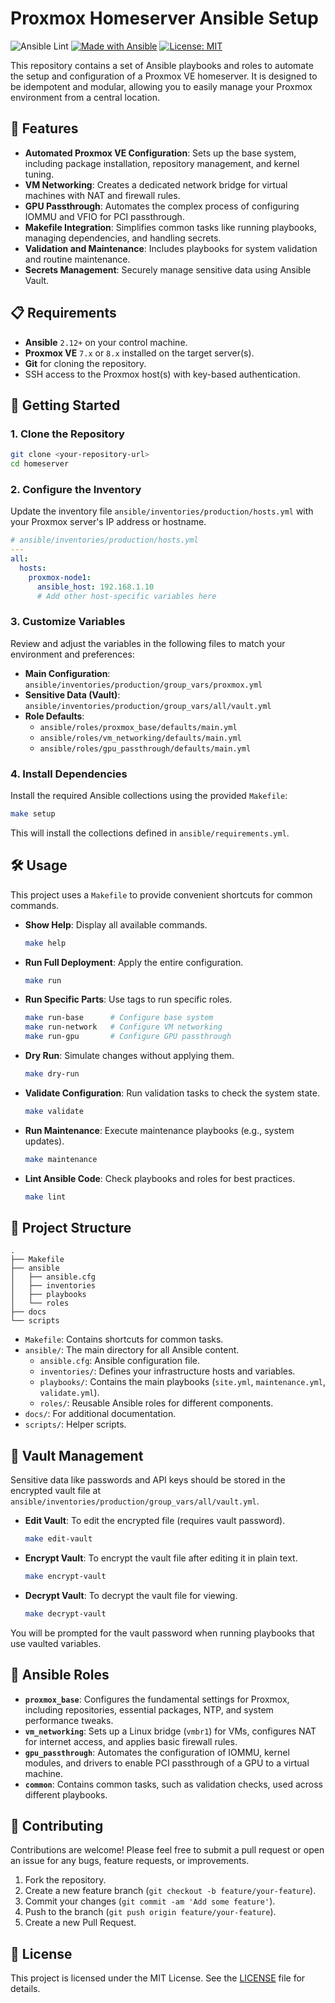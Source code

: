 # Proxmox Homeserver Ansible Setup

![Ansible Lint](https://github.com/actions/workflow_run?workflow=ansible-lint)
[![Made with Ansible](https://img.shields.io/badge/Made%20with-Ansible-red.svg)](https://www.ansible.com/)
[![License: MIT](https://img.shields.io/badge/License-MIT-yellow.svg)](https://opensource.org/licenses/MIT)

This repository contains a set of Ansible playbooks and roles to automate the setup and configuration of a Proxmox VE homeserver. It is designed to be idempotent and modular, allowing you to easily manage your Proxmox environment from a central location.

## 🌟 Features

-   **Automated Proxmox VE Configuration**: Sets up the base system, including package installation, repository management, and kernel tuning.
-   **VM Networking**: Creates a dedicated network bridge for virtual machines with NAT and firewall rules.
-   **GPU Passthrough**: Automates the complex process of configuring IOMMU and VFIO for PCI passthrough.
-   **Makefile Integration**: Simplifies common tasks like running playbooks, managing dependencies, and handling secrets.
-   **Validation and Maintenance**: Includes playbooks for system validation and routine maintenance.
-   **Secrets Management**: Securely manage sensitive data using Ansible Vault.

## 📋 Requirements

-   **Ansible** `2.12+` on your control machine.
-   **Proxmox VE** `7.x` or `8.x` installed on the target server(s).
-   **Git** for cloning the repository.
-   SSH access to the Proxmox host(s) with key-based authentication.

## 🚀 Getting Started

### 1. Clone the Repository

```bash
git clone <your-repository-url>
cd homeserver
```

### 2. Configure the Inventory

Update the inventory file `ansible/inventories/production/hosts.yml` with your Proxmox server's IP address or hostname.

```yaml
# ansible/inventories/production/hosts.yml
---
all:
  hosts:
    proxmox-node1:
      ansible_host: 192.168.1.10
      # Add other host-specific variables here
```

### 3. Customize Variables

Review and adjust the variables in the following files to match your environment and preferences:

-   **Main Configuration**: `ansible/inventories/production/group_vars/proxmox.yml`
-   **Sensitive Data (Vault)**: `ansible/inventories/production/group_vars/all/vault.yml`
-   **Role Defaults**:
    -   `ansible/roles/proxmox_base/defaults/main.yml`
    -   `ansible/roles/vm_networking/defaults/main.yml`
    -   `ansible/roles/gpu_passthrough/defaults/main.yml`

### 4. Install Dependencies

Install the required Ansible collections using the provided `Makefile`:

```bash
make setup
```

This will install the collections defined in `ansible/requirements.yml`.

## 🛠️ Usage

This project uses a `Makefile` to provide convenient shortcuts for common commands.

-   **Show Help**: Display all available commands.
    ```bash
    make help
    ```
-   **Run Full Deployment**: Apply the entire configuration.
    ```bash
    make run
    ```
-   **Run Specific Parts**: Use tags to run specific roles.
    ```bash
    make run-base      # Configure base system
    make run-network   # Configure VM networking
    make run-gpu       # Configure GPU passthrough
    ```
-   **Dry Run**: Simulate changes without applying them.
    ```bash
    make dry-run
    ```
-   **Validate Configuration**: Run validation tasks to check the system state.
    ```bash
    make validate
    ```
-   **Run Maintenance**: Execute maintenance playbooks (e.g., system updates).
    ```bash
    make maintenance
    ```
-   **Lint Ansible Code**: Check playbooks and roles for best practices.
    ```bash
    make lint
    ```

## 📂 Project Structure

```
.
├── Makefile
├── ansible
│   ├── ansible.cfg
│   ├── inventories
│   ├── playbooks
│   └── roles
├── docs
└── scripts
```

-   `Makefile`: Contains shortcuts for common tasks.
-   `ansible/`: The main directory for all Ansible content.
    -   `ansible.cfg`: Ansible configuration file.
    -   `inventories/`: Defines your infrastructure hosts and variables.
    -   `playbooks/`: Contains the main playbooks (`site.yml`, `maintenance.yml`, `validate.yml`).
    -   `roles/`: Reusable Ansible roles for different components.
-   `docs/`: For additional documentation.
-   `scripts/`: Helper scripts.

## 🔐 Vault Management

Sensitive data like passwords and API keys should be stored in the encrypted vault file at `ansible/inventories/production/group_vars/all/vault.yml`.

-   **Edit Vault**: To edit the encrypted file (requires vault password).
    ```bash
    make edit-vault
    ```
-   **Encrypt Vault**: To encrypt the vault file after editing it in plain text.
    ```bash
    make encrypt-vault
    ```
-   **Decrypt Vault**: To decrypt the vault file for viewing.
    ```bash
    make decrypt-vault
    ```

You will be prompted for the vault password when running playbooks that use vaulted variables.

## 🧩 Ansible Roles

-   **`proxmox_base`**: Configures the fundamental settings for Proxmox, including repositories, essential packages, NTP, and system performance tweaks.
-   **`vm_networking`**: Sets up a Linux bridge (`vmbr1`) for VMs, configures NAT for internet access, and applies basic firewall rules.
-   **`gpu_passthrough`**: Automates the configuration of IOMMU, kernel modules, and drivers to enable PCI passthrough of a GPU to a virtual machine.
-   **`common`**: Contains common tasks, such as validation checks, used across different playbooks.

## 🤝 Contributing

Contributions are welcome! Please feel free to submit a pull request or open an issue for any bugs, feature requests, or improvements.

1.  Fork the repository.
2.  Create a new feature branch (`git checkout -b feature/your-feature`).
3.  Commit your changes (`git commit -am 'Add some feature'`).
4.  Push to the branch (`git push origin feature/your-feature`).
5.  Create a new Pull Request.

## 📄 License

This project is licensed under the MIT License. See the [LICENSE](LICENSE) file for details.
